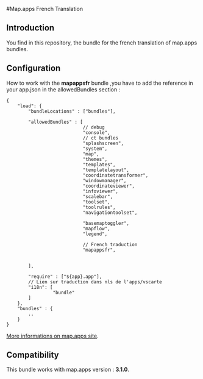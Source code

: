 
#Map.apps French Translation
## Introduction
You find in this repository, the bundle for the french translation of map.apps bundles.

## Configuration
How to work with the **mapappsfr** bundle ,you have to add the reference in your app.json in the allowedBundles section :

```
{
    "load": {
    	"bundleLocations" : ["bundles"],
    	
    	"allowedBundles" : [
    	                    // debug
    	                    "console",
    	                    // ct bundles
    	                    "splashscreen",
    	                    "system",
    	                    "map",
    	                    "themes",
    	                    "templates",
    	                    "templatelayout",
    	                    "coordinatetransformer",
    	                    "windowmanager",
    	                    "coordinateviewer", 
    	                    "infoviewer", 
    	                    "scalebar",
    	                    "toolset",
    	                    "toolrules",
    	                    "navigationtoolset", 

    	                    "basemaptoggler",
    	                    "mapflow",
    	                    "legend",
    	                    
							// French traduction
    	                    "mapappsfr",


    	],
    	
        "require" : ["${app}.app"],
        // Lien sur traduction dans nls de l'apps/vscarte
        "i18n": [
                 "bundle"
        ]
    },
    "bundles" : {
		..
	}
}
```
   
[More informations on map.apps site](http://developernetwork.conterra.de/).

## Compatibility
This bundle works with map.apps version : **3.1.0**.

